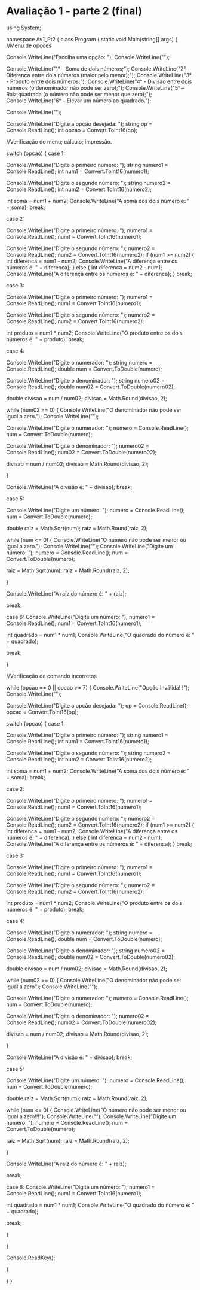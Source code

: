 # Avaliação 1 - parte 2 (final)

using System;



namespace Av1_Pt2
{
class Program
{
static void Main(string[] args)
{
//Menu de opções



Console.WriteLine("Escolha uma opção: ");
Console.WriteLine("");



Console.WriteLine("1° - Soma de dois números;");
Console.WriteLine("2° - Diferença entre dois números (maior pelo menor);");
Console.WriteLine("3° - Produto entre dois números;");
Console.WriteLine("4° - Divisão entre dois números (o denominador não pode ser zero);");
Console.WriteLine("5° – Raiz quadrada (o número não pode ser menor que zero);");
Console.WriteLine("6° – Elevar um número ao quadrado.");



Console.WriteLine("");



Console.WriteLine("Digite a opção desejada: ");
string op = Console.ReadLine();
int opcao = Convert.ToInt16(op);



//Verificação do menu; cálculo; impressão.



switch (opcao)
{
case 1:



Console.WriteLine("Digite o primeiro número: ");
string numero1 = Console.ReadLine();
int num1 = Convert.ToInt16(numero1);



Console.WriteLine("Digite o segundo número: ");
string numero2 = Console.ReadLine();
int num2 = Convert.ToInt16(numero2);



int soma = num1 + num2;
Console.WriteLine("A soma dos dois número é: " + soma);
break;



case 2:



Console.WriteLine("Digite o primeiro número: ");
numero1 = Console.ReadLine();
num1 = Convert.ToInt16(numero1);



Console.WriteLine("Digite o segundo número: ");
numero2 = Console.ReadLine();
num2 = Convert.ToInt16(numero2);
if (num1 >= num2)
{
int diferenca = num1 - num2;
Console.WriteLine("A diferença entre os números é: " + diferenca);
}
else
{
int diferenca = num2 - num1;
Console.WriteLine("A diferença entre os números é: " + diferenca);
}
break;



case 3:



Console.WriteLine("Digite o primeiro número: ");
numero1 = Console.ReadLine();
num1 = Convert.ToInt16(numero1);



Console.WriteLine("Digite o segundo número: ");
numero2 = Console.ReadLine();
num2 = Convert.ToInt16(numero2);



int produto = num1 * num2;
Console.WriteLine("O produto entre os dois números é: " + produto);
break;



case 4:



Console.WriteLine("Digite o numerador: ");
string numero = Console.ReadLine();
double num = Convert.ToDouble(numero);



Console.WriteLine("Digite o denominador: ");
string numero02 = Console.ReadLine();
double num02 = Convert.ToDouble(numero02);



double divisao = num / num02;
divisao = Math.Round(divisao, 2);



while (num02 == 0)
{
Console.WriteLine("O denominador não pode ser igual a zero.");
Console.WriteLine("");



Console.WriteLine("Digite o numerador: ");
numero = Console.ReadLine();
num = Convert.ToDouble(numero);



Console.WriteLine("Digite o denominador: ");
numero02 = Console.ReadLine();
num02 = Convert.ToDouble(numero02);



divisao = num / num02;
divisao = Math.Round(divisao, 2);



}



Console.WriteLine("A divisão é: " + divisao);
break;



case 5:



Console.WriteLine("Digite um número: ");
numero = Console.ReadLine();
num = Convert.ToDouble(numero);



double raiz = Math.Sqrt(num);
raiz = Math.Round(raiz, 2);



while (num <= 0)
{
Console.WriteLine("O número não pode ser menor ou igual a zero.");
Console.WriteLine("");
Console.WriteLine("Digite um número: ");
numero = Console.ReadLine();
num = Convert.ToDouble(numero);



raiz = Math.Sqrt(num);
raiz = Math.Round(raiz, 2);



}



Console.WriteLine("A raíz do número é: " + raiz);



break;



case 6:
Console.WriteLine("Digite um número: ");
numero1 = Console.ReadLine();
num1 = Convert.ToInt16(numero1);



int quadrado = num1 * num1;
Console.WriteLine("O quadrado do número é: " + quadrado);



break;



}

//Verificação de comando incorretos



while (opcao == 0 || opcao >= 7)
{
Console.WriteLine("Opção Inválida!!!");
Console.WriteLine("");



Console.WriteLine("Digite a opção desejada: ");
op = Console.ReadLine();
opcao = Convert.ToInt16(op);



switch (opcao)
{
case 1:



Console.WriteLine("Digite o primeiro número: ");
string numero1 = Console.ReadLine();
int num1 = Convert.ToInt16(numero1);



Console.WriteLine("Digite o segundo número: ");
string numero2 = Console.ReadLine();
int num2 = Convert.ToInt16(numero2);



int soma = num1 + num2;
Console.WriteLine("A soma dos dois número é: " + soma);
break;



case 2:



Console.WriteLine("Digite o primeiro número: ");
numero1 = Console.ReadLine();
num1 = Convert.ToInt16(numero1);



Console.WriteLine("Digite o segundo número: ");
numero2 = Console.ReadLine();
num2 = Convert.ToInt16(numero2);
if (num1 >= num2)
{
int diferenca = num1 - num2;
Console.WriteLine("A diferença entre os números é: " + diferenca);
}
else
{
int diferenca = num2 - num1;
Console.WriteLine("A diferença entre os números é: " + diferenca);
}
break;



case 3:



Console.WriteLine("Digite o primeiro número: ");
numero1 = Console.ReadLine();
num1 = Convert.ToInt16(numero1);



Console.WriteLine("Digite o segundo número: ");
numero2 = Console.ReadLine();
num2 = Convert.ToInt16(numero2);



int produto = num1 * num2;
Console.WriteLine("O produto entre os dois números é: " + produto);
break;



case 4:



Console.WriteLine("Digite o numerador: ");
string numero = Console.ReadLine();
double num = Convert.ToDouble(numero);



Console.WriteLine("Digite o denominador: ");
string numero02 = Console.ReadLine();
double num02 = Convert.ToDouble(numero02);



double divisao = num / num02;
divisao = Math.Round(divisao, 2);



while (num02 == 0)
{
Console.WriteLine("O denominador não pode ser igual a zero");
Console.WriteLine("");



Console.WriteLine("Digite o numerador: ");
numero = Console.ReadLine();
num = Convert.ToDouble(numero);



Console.WriteLine("Digite o denominador: ");
numero02 = Console.ReadLine();
num02 = Convert.ToDouble(numero02);



divisao = num / num02;
divisao = Math.Round(divisao, 2);



}



Console.WriteLine("A divisão é: " + divisao);
break;



case 5:



Console.WriteLine("Digite um número: ");
numero = Console.ReadLine();
num = Convert.ToDouble(numero);



double raiz = Math.Sqrt(num);
raiz = Math.Round(raiz, 2);



while (num <= 0)
{
Console.WriteLine("O número não pode ser menor ou igual a zero!!!");
Console.WriteLine("");
Console.WriteLine("Digite um número: ");
numero = Console.ReadLine();
num = Convert.ToDouble(numero);



raiz = Math.Sqrt(num);
raiz = Math.Round(raiz, 2);



}



Console.WriteLine("A raíz do número é: " + raiz);



break;



case 6:
Console.WriteLine("Digite um número: ");
numero1 = Console.ReadLine();
num1 = Convert.ToInt16(numero1);



int quadrado = num1 * num1;
Console.WriteLine("O quadrado do número é: " + quadrado);



break;



}



}



Console.ReadKey();



}



}
}
